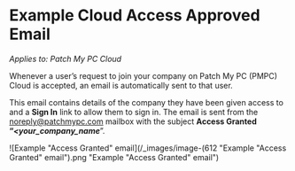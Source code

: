 # Example Cloud Access Approved Email

_Applies to: Patch My PC Cloud_

Whenever a user’s request to join your company on Patch My PC (PMPC) Cloud is accepted, an email is automatically sent to that user.

This email contains details of the company they have been given access to and a **Sign In** link to allow them to sign in. The email is sent from the [noreply@patchmypc.com](mailto:noreply@patchmypc.com) mailbox with the subject **Access Granted “**_**\<your\_company\_name**_”.

![Example &#x22;Access Granted&#x22; email](/_images/image-(612 "Example &#x22;Access Granted&#x22; email").png "Example &#x22;Access Granted&#x22; email")
